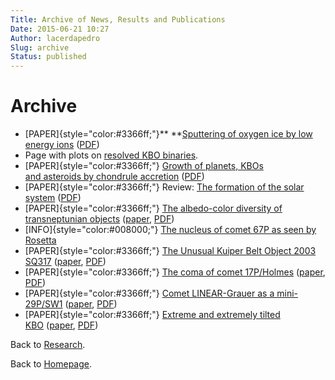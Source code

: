 ```yaml
---
Title: Archive of News, Results and Publications
Date: 2015-06-21 10:27
Author: lacerdapedro
Slug: archive
Status: published
---
```


# Archive

- [PAPER]{style="color:#3366ff;"}** **[Sputtering of oxygen ice by low energy ions](https://ui.adsabs.harvard.edu/?#abs/2015SurSc.641..204M) ([PDF](http://arxiv.org/pdf/1507.07906.pdf))
- Page with plots on [resolved KBO binaries](resolved-binaries).
- [PAPER]{style="color:#3366ff;"} [Growth of planets, KBOs and asteroids by chondrule accretion](http://phys.org/news/2015-04-planet-formation-small-glassy-beads.html) ([PDF](http://advances.sciencemag.org/content/1/3/e1500109.full.pdf))
- [PAPER]{style="color:#3366ff;"} Review: [The formation of the solar system](https://lacerdapedro.wordpress.com/2015/01/15/the-formation-of-the-solar-system/ "The formation of the Solar System") ([PDF](http://iopscience.iop.org/1402-4896/90/6/068001/pdf/1402-4896_90_6_068001.pdf))
- [PAPER]{style="color:#3366ff;"} [The albedo-color diversity of transneptunian objects](two-types-of-surface-in-the-outer-solar-system "Two types of surface in the outer solar system") ([paper](http://dx.doi.org/10.1088/2041-8205/793/1/L2), [PDF](https://arxiv.org/pdf/1406.1420v2.pdf))
- [INFO]{style="color:#008000;"} [The nucleus of comet 67P as seen by Rosetta](the-nucleus-of-comet-67p "The nucleus of comet 67P")
- [PAPER]{style="color:#3366ff;"} [The Unusual Kuiper Belt Object 2003 SQ317](the-unusual-kbo-2003-sq317 "The Unusual KBO 2003 SQ317") ([paper](http://labs.adsabs.harvard.edu/adsabs/abs/2013arXiv1309.1671L), [PDF](https://arxiv.org/pdf/1309.1671v1.pdf))
- [PAPER]{style="color:#3366ff;"} [The coma of comet 17P/Holmes](the-coma-of-comet-17pholmes "The coma of comet 17P/Holmes") ([paper](http://labs.adsabs.harvard.edu/adsabs/abs/2012ApJ...760L...2L/), [PDF](https://arxiv.org/pdf/1210.2764v1.pdf))
- [PAPER]{style="color:#3366ff;"} [Comet LINEAR-Grauer as a mini-29P/SW1](comet-linear-grauer-as-a-mini-29psw1 "Comet LINEAR-Grauer as a mini-29P/SW1") ([paper](http://labs.adsabs.harvard.edu/adsabs/abs/2013MNRAS.428.1818L/ "paper"), [PDF](https://arxiv.org/pdf/1208.0598v2.pdf))
- [PAPER]{style="color:#3366ff;"} [Extreme and extremely tilted KBO](extreme-and-extremely-tilted-kbo "Extreme and Extremely Tilted KBO") ([paper](http://labs.adsabs.harvard.edu/adsabs/abs/2011AJ....142...90L/), [PDF](https://arxiv.org/pdf/1107.3507v1.pdf))

Back to [Research](research).

Back to [Homepage](index).